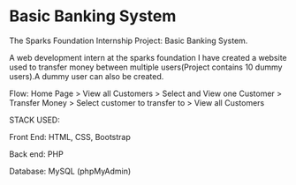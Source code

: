 # Basic Banking System

The Sparks Foundation Internship Project: Basic Banking System.

A web development intern at the sparks foundation I have created a website used to transfer money between multiple users(Project contains 10 dummy users).A dummy user can also be created.

Flow: Home Page > View all Customers > Select and View one Customer > Transfer Money > Select customer to transfer to > View all Customers 

STACK USED:

Front End: HTML, CSS, Bootstrap

Back end: PHP

Database: MySQL (phpMyAdmin)

